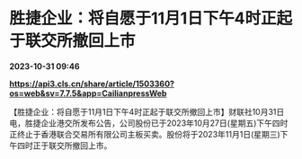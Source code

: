 # 胜捷企业：将自愿于11月1日下午4时正起于联交所撤回上市

**2023-10-31 09:46**

**https://api3.cls.cn/share/article/1503360?os=web&sv=7.7.5&app=CailianpressWeb**

【胜捷企业：将自愿于11月1日下午4时正起于联交所撤回上市】财联社10月31日电，胜捷企业港交所发布公告，公司股份已于2023年10月27日(星期五)下午四时正终止于香港联合交易所有限公司主板买卖。股份将于2023年11月1日(星期三)下午四时正于联交所撤回上市。